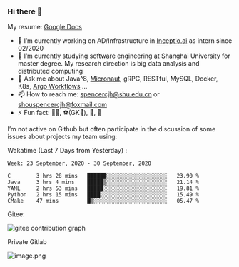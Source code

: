 ### Hi there 👋

My resume: [Google Docs](https://docs.google.com/document/d/1o7iQKDF-_HZUHg6cGiCSl6txrcuQ2tbQttHFFAUeRhc/edit?usp=sharing)

- 🔭 I’m currently working on AD/Infrastructure in [Inceptio.ai](https://www.inceptio.ai/) as intern since 02/2020
- 🌱 I’m currently studying software engineering at Shanghai University for master degree. My research direction is big data analysis and distributed computing
- 💬 Ask me about Java^8, [Micronaut](http://micronaut.io/), gRPC, RESTful, MySQL, Docker, K8s, [Argo Workflows](https://argoproj.github.io/argo/) ...
- 📫 How to reach me: spencercjh@shu.edu.cn or shouspencercjh@foxmail.com
- ⚡ Fun fact: 🚴‍♂️, ⚽(GK🥅), 🏓, 🏸

I’m not active on Github but often participate in the discussion of some issues about projects my team using:

Wakatime (Last 7 Days from Yesterday) :

<!--START_SECTION:waka-->
```text
Week: 23 September, 2020 - 30 September, 2020

C        3 hrs 28 mins   ██████░░░░░░░░░░░░░░░░░░░   23.90 % 
Java     3 hrs 4 mins    █████▒░░░░░░░░░░░░░░░░░░░   21.14 % 
YAML     2 hrs 53 mins   █████░░░░░░░░░░░░░░░░░░░░   19.81 % 
Python   2 hrs 15 mins   ████░░░░░░░░░░░░░░░░░░░░░   15.49 % 
CMake    47 mins         █▒░░░░░░░░░░░░░░░░░░░░░░░   05.47 % 
```
<!--END_SECTION:waka-->

Gitee:

![gitee contribution graph](https://i.loli.net/2020/08/04/gGf4lVtUxZ1nsae.png)

Private Gitlab

![image.png](https://i.loli.net/2020/08/28/iX5uhVyczxaG2Bn.png)
